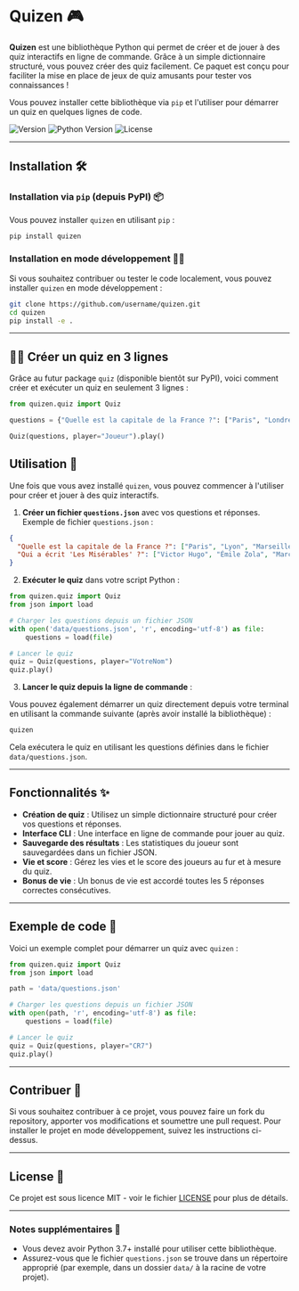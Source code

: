 # Quizen 🎮

**Quizen** est une bibliothèque Python qui permet de créer et de jouer à des quiz interactifs en ligne de commande. Grâce à un simple dictionnaire structuré, vous pouvez créer des quiz facilement. Ce paquet est conçu pour faciliter la mise en place de jeux de quiz amusants pour tester vos connaissances !

Vous pouvez installer cette bibliothèque via `pip` et l'utiliser pour démarrer un quiz en quelques lignes de code.

![Version](https://img.shields.io/pypi/v/quizen?color=blue) 
![Python Version](https://img.shields.io/pypi/pyversions/quizen?color=green)
![License](https://img.shields.io/badge/license-MIT-green)

---

## Installation 🛠️

### Installation via `pip` (depuis PyPI) 📦

Vous pouvez installer `quizen` en utilisant `pip` :

```bash
pip install quizen
```

### Installation en mode développement 🧑‍💻

Si vous souhaitez contribuer ou tester le code localement, vous pouvez installer `quizen` en mode développement :

```bash
git clone https://github.com/username/quizen.git
cd quizen
pip install -e .
```

---

## 🏃‍♂️ **Créer un quiz en 3 lignes**
Grâce au futur package `quiz` (disponible bientôt sur PyPI), voici comment créer et exécuter un quiz en seulement 3 lignes :

```python
from quizen.quiz import Quiz

questions = {"Quelle est la capitale de la France ?": ["Paris", "Londres", "Berlin", "Madrid"]}

Quiz(questions, player="Joueur").play()
```


## Utilisation 🚀

Une fois que vous avez installé `quizen`, vous pouvez commencer à l'utiliser pour créer et jouer à des quiz interactifs.

1. **Créer un fichier `questions.json`** avec vos questions et réponses. Exemple de fichier `questions.json` :

```json
{
  "Quelle est la capitale de la France ?": ["Paris", "Lyon", "Marseille", "Toulouse"],
  "Qui a écrit 'Les Misérables' ?": ["Victor Hugo", "Émile Zola", "Marcel Proust", "Molière"]
}
```

2. **Exécuter le quiz** dans votre script Python :
```python
from quizen.quiz import Quiz
from json import load

# Charger les questions depuis un fichier JSON
with open('data/questions.json', 'r', encoding='utf-8') as file:
    questions = load(file)

# Lancer le quiz
quiz = Quiz(questions, player="VotreNom")
quiz.play()
```

3. **Lancer le quiz depuis la ligne de commande** :

Vous pouvez également démarrer un quiz directement depuis votre terminal en utilisant la commande suivante (après avoir installé la bibliothèque) :

```bash
quizen
```

Cela exécutera le quiz en utilisant les questions définies dans le fichier `data/questions.json`.

---

## Fonctionnalités ✨

- **Création de quiz** : Utilisez un simple dictionnaire structuré pour créer vos questions et réponses.
- **Interface CLI** : Une interface en ligne de commande pour jouer au quiz.
- **Sauvegarde des résultats** : Les statistiques du joueur sont sauvegardées dans un fichier JSON.
- **Vie et score** : Gérez les vies et le score des joueurs au fur et à mesure du quiz.
- **Bonus de vie** : Un bonus de vie est accordé toutes les 5 réponses correctes consécutives.

---

## Exemple de code 📝

Voici un exemple complet pour démarrer un quiz avec `quizen` :

```python
from quizen.quiz import Quiz
from json import load

path = 'data/questions.json'

# Charger les questions depuis un fichier JSON
with open(path, 'r', encoding='utf-8') as file:
    questions = load(file)

# Lancer le quiz
quiz = Quiz(questions, player="CR7")
quiz.play()
```

---

## Contribuer 🤝

Si vous souhaitez contribuer à ce projet, vous pouvez faire un fork du repository, apporter vos modifications et soumettre une pull request. Pour installer le projet en mode développement, suivez les instructions ci-dessus.

---

## License 📝

Ce projet est sous licence MIT - voir le fichier [LICENSE](LICENSE) pour plus de détails.

---

### Notes supplémentaires 📝

- Vous devez avoir Python 3.7+ installé pour utiliser cette bibliothèque.
- Assurez-vous que le fichier `questions.json` se trouve dans un répertoire approprié (par exemple, dans un dossier `data/` à la racine de votre projet).

